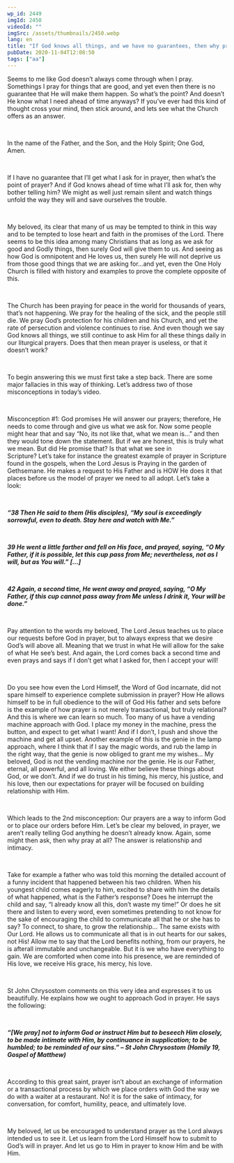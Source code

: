 ```yaml
---
wp_id: 2449
imgId: 2450
videoId: ""
imgSrc: /assets/thumbnails/2450.webp
lang: en
title: "If God knows all things, and we have no guarantees, then why pray at all?"
pubDate: 2020-11-04T12:08:50
tags: ["aa"]
---
```


<p><span data-contrast="auto">Seems </span><span data-contrast="auto">to me like God doesn’t always come through when I pray. Somethings I pray for </span><span data-contrast="auto">things that are good</span><span data-contrast="auto">, and yet even then there is no guarantee that He will make them happen. So what’s the point? </span><span data-contrast="auto">And doesn’t He know what I need ahead of time anyways? </span><span data-contrast="auto">If you’ve ever had this kind of thought cross your mind, then stick around, and lets see what the Church offers as an answer. </span><span data-ccp-props="{&quot;201341983&quot;:0,&quot;335559739&quot;:200,&quot;335559740&quot;:276}"> </span></p>
<p>&nbsp;</p>
<p><span data-contrast="auto">In the name of the Father, and the Son, and the Holy Spirit; One God, Amen. </span><span data-ccp-props="{&quot;201341983&quot;:0,&quot;335559739&quot;:200,&quot;335559740&quot;:276}"> </span></p>
<p><span data-ccp-props="{&quot;201341983&quot;:0,&quot;335559739&quot;:200,&quot;335559740&quot;:276}"> </span></p>
<p><span data-contrast="auto">If </span><span data-contrast="auto">I have no </span><span data-contrast="auto">guarantee that </span><span data-contrast="auto">I’ll get what I ask for in prayer, t</span><span data-contrast="auto">h</span><span data-contrast="auto">en</span><span data-contrast="auto"> what’s the point of prayer? </span><span data-contrast="auto">And if God knows ahead of time what I’ll ask for, then why bother telling him? </span><span data-contrast="auto">We might as well just </span><span data-contrast="auto">remain silent and </span><span data-contrast="auto">watch things unfold the way they will and save ourselves the </span><span data-contrast="auto">trouble</span><span data-contrast="auto">. </span><span data-ccp-props="{&quot;201341983&quot;:0,&quot;335559739&quot;:200,&quot;335559740&quot;:276}"> </span></p>
<p><span data-ccp-props="{&quot;201341983&quot;:0,&quot;335559739&quot;:200,&quot;335559740&quot;:276}"> </span></p>
<p><span data-contrast="auto">My beloved, its clear that many of us may be tempted to think in this way and to be tempted to lose heart and faith in the promises of the Lord. There seems to be this idea among many Christians that as long as we ask for good and Godly things, then surely God will give them to us. And seeing as how God is omnipotent and He loves us, then surely He will not deprive us from those good things that we are asking for…and yet, even the One Holy Church is filled with history and examples to prove the complete opposite of this. </span><span data-ccp-props="{&quot;201341983&quot;:0,&quot;335559739&quot;:200,&quot;335559740&quot;:276}"> </span></p>
<p><span data-ccp-props="{&quot;201341983&quot;:0,&quot;335559739&quot;:200,&quot;335559740&quot;:276}"> </span></p>
<p><span data-contrast="auto">The Church has been praying for peace in the world for thousands of years, that’s not happening. We pray for the healing of the sick, and the people still die. We pray God’s protection for his children and his Church, and yet the rate of persecution and violence continues to rise. </span><span data-contrast="auto">And even though we say God knows all things, we still continue to ask Him for all these things daily in our liturgical prayers. </span><span data-contrast="auto">Does that then mean prayer is useless, </span><span data-contrast="auto">or that </span><span data-contrast="auto">it doesn’t work? </span><span data-ccp-props="{&quot;201341983&quot;:0,&quot;335559739&quot;:200,&quot;335559740&quot;:276}"> </span></p>
<p><span data-ccp-props="{&quot;201341983&quot;:0,&quot;335559739&quot;:200,&quot;335559740&quot;:276}"> </span></p>
<p><span data-contrast="auto">To begin answering this we must first take a step back. There are some major fallacies in this way of thinking. </span><span data-contrast="auto">Let’s address two of those misconceptions in today’s video. </span></p>
<p><span data-ccp-props="{&quot;201341983&quot;:0,&quot;335559739&quot;:200,&quot;335559740&quot;:276}"> </span></p>
<p><span data-contrast="auto">Misconception #1: God promises </span><span data-contrast="auto">He will answer our prayers; </span><span data-contrast="auto">therefore,</span><span data-contrast="auto"> He needs to come through</span><span data-contrast="auto"> and give us what we ask for</span><span data-contrast="auto">. Now some people might hear that and say “No, its not like that, what we mean is…” and then they would tone down the statement. But if we are honest, this is truly what we mean. But did He promise that? Is that what we see in Scripture? </span><span data-contrast="auto">Let’s</span><span data-contrast="auto"> take </span><span data-contrast="auto">for instance </span><span data-contrast="auto">the greatest example of prayer in Scripture found in the gospels, when the Lord Jesus is Praying in the garden of Gethsemane. He makes a request to His Father</span><span data-contrast="auto"> and is HOW H</span><span data-contrast="auto">e </span><span data-contrast="auto">does it that places before us</span><span data-contrast="auto"> the </span><span data-contrast="auto">model of </span><span data-contrast="auto">prayer</span><span data-contrast="auto"> we need to all adopt</span><span data-contrast="auto">. Let’s take a look: </span><span data-ccp-props="{&quot;201341983&quot;:0,&quot;335559739&quot;:200,&quot;335559740&quot;:276}"> </span></p>
<p><span data-ccp-props="{&quot;201341983&quot;:0,&quot;335559739&quot;:200,&quot;335559740&quot;:276}"> </span></p>
<p><b><i><span data-contrast="auto">“</span></i></b><b><i><span data-contrast="auto">38 Then He said to them</span></i></b><b><i><span data-contrast="auto"> (His disciples)</span></i></b><b><i><span data-contrast="auto">, “My soul is exceedingly sorrowful, even to death. Stay here and watch with Me.”</span></i></b><span data-ccp-props="{&quot;201341983&quot;:0,&quot;335559739&quot;:200,&quot;335559740&quot;:276}"> </span></p>
<p><span data-ccp-props="{&quot;201341983&quot;:0,&quot;335559739&quot;:200,&quot;335559740&quot;:276}"> </span></p>
<p><b><i><span data-contrast="auto">39 He went a little farther and fell on His face, and prayed, saying, “O My Father, if it is possible, let this cup pass from Me; nevertheless, not as I will, but as You will.”</span></i></b><b><i><span data-contrast="auto"> […] </span></i></b><span data-ccp-props="{&quot;201341983&quot;:0,&quot;335559739&quot;:200,&quot;335559740&quot;:276}"> </span></p>
<p><span data-ccp-props="{&quot;201341983&quot;:0,&quot;335559739&quot;:200,&quot;335559740&quot;:276}"> </span></p>
<p><b><i><span data-contrast="auto">42 Again, a second time, He went away and prayed, saying, “O My Father, if this cup cannot pass away from Me unless I drink it, Your will be done.”</span></i></b><span data-ccp-props="{&quot;201341983&quot;:0,&quot;335559739&quot;:200,&quot;335559740&quot;:276}"> </span></p>
<p><span data-ccp-props="{&quot;201341983&quot;:0,&quot;335559739&quot;:200,&quot;335559740&quot;:276}"> </span></p>
<p><span data-contrast="auto">Pay attention to the words my beloved, The Lord Jesus teaches us to place our requests before God in prayer, but to always express that we desire God’s will above all. Meaning that we trust in what He will allow for the sake of what He see’s best. And again, the Lord comes back a second time and even prays and says if I don’t get what I asked for, then I accept</span><span data-contrast="auto"> your will</span><span data-contrast="auto">! </span><span data-ccp-props="{&quot;201341983&quot;:0,&quot;335559739&quot;:200,&quot;335559740&quot;:276}"> </span></p>
<p><span data-ccp-props="{&quot;201341983&quot;:0,&quot;335559739&quot;:200,&quot;335559740&quot;:276}"> </span></p>
<p><span data-contrast="auto">Do you see</span><span data-contrast="auto"> how even the Lord Himself, the Word of God incarnate, did not spare himself to experience </span><span data-contrast="auto">complete</span><span data-contrast="auto"> submission in prayer? How He allows himself to be in full obedience to the will of God His father and sets before is the example of how prayer is not merely transactional, but truly relational? And this is where we can learn so much. Too many of us have a vending machine approach with God. I place my </span><span data-contrast="auto">money in the machine</span><span data-contrast="auto">, press the button, and expect to get what I want! And if I don’t, I push and shove the machine and get all upset. Another example of this is </span><span data-contrast="auto">the </span><span data-contrast="auto">genie in the lamp approach, where I think that if I say the magic words, and rub the lamp in the right way, that the genie is now obliged to grant me my wishes…</span><span data-contrast="auto"> My beloved, God is not the vending machine nor the genie. He is our Father, eternal, all powerful, and all loving. </span><span data-contrast="auto">We either believe these things about God, or we don’t. And if we do trust in his timing, his mercy, his justice, and his love, then o</span><span data-contrast="auto">ur </span><span data-contrast="auto">expectations for prayer will be focused on building relationship with Him. </span><span data-ccp-props="{&quot;201341983&quot;:0,&quot;335559739&quot;:200,&quot;335559740&quot;:276}"> </span></p>
<p><span data-ccp-props="{&quot;201341983&quot;:0,&quot;335559739&quot;:200,&quot;335559740&quot;:276}"> </span></p>
<p><span data-contrast="auto">Which leads to the 2</span><span data-contrast="auto">nd</span><span data-contrast="auto"> misconception: Our prayers are a way to inform God or to place our orders before Him. </span><span data-contrast="auto">Let’s be clear my beloved, in prayer, we aren’t really telling God anything he doesn’t already know.</span><span data-contrast="auto"> Again, some might then ask, then w</span><span data-contrast="auto">h</span><span data-contrast="auto">y pray at all</span><span data-contrast="auto">?</span><span data-contrast="auto"> The answer is relationship and intimacy. </span><span data-ccp-props="{&quot;201341983&quot;:0,&quot;335559739&quot;:200,&quot;335559740&quot;:276}"> </span></p>
<p><span data-ccp-props="{&quot;201341983&quot;:0,&quot;335559739&quot;:200,&quot;335559740&quot;:276}"> </span></p>
<p><span data-contrast="auto">Take for example a father who was told this morning the detailed account of a funny incident that happened between his two children. When his youngest child comes eagerly to him, excited to share with </span><span data-contrast="auto">h</span><span data-contrast="auto">im the details of what happened, what is the Father’s response? Does he </span><span data-contrast="auto">interrupt</span><span data-contrast="auto"> the child and </span><span data-contrast="auto">say,</span><span data-contrast="auto"> “I already know all this, don’t waste my time!” Or does he sit there and listen to every word, even sometimes pretending to not know for the sake of encouraging the child to communicate all that he or she has to say? </span><span data-contrast="auto">To connect, to share, to grow the relationship… </span><span data-contrast="auto">The same exists with Our Lord. He allows us to communicate all that is in out hearts for our sakes, not His! </span><span data-contrast="auto">Allow me to say that t</span><span data-contrast="auto">he Lord benefits </span><span data-contrast="auto">nothing, </span><span data-contrast="auto">from our prayers, he is </span><span data-contrast="auto">afterall</span><span data-contrast="auto"> immutable and unchangeable. B</span><span data-contrast="auto">ut </span><span data-contrast="auto">it is </span><span data-contrast="auto">we </span><span data-contrast="auto">who </span><span data-contrast="auto">have everything to gain. </span><span data-contrast="auto">We are comforted when come into his presence, we are reminded of His love, we </span><span data-contrast="auto">receive His grace, his mercy, his love. </span><span data-ccp-props="{&quot;201341983&quot;:0,&quot;335559739&quot;:200,&quot;335559740&quot;:276}"> </span></p>
<p><span data-ccp-props="{&quot;201341983&quot;:0,&quot;335559739&quot;:200,&quot;335559740&quot;:276}"> </span></p>
<p><span data-contrast="auto">St John Chrysostom comments on this very idea and express</span><span data-contrast="auto">es it</span><span data-contrast="auto"> to us beautifully</span><span data-contrast="auto">. He explains </span><span data-contrast="auto">how we ought to approach God in prayer. He says the following: </span><span data-ccp-props="{&quot;201341983&quot;:0,&quot;335559739&quot;:200,&quot;335559740&quot;:276}"> </span></p>
<p><span data-ccp-props="{&quot;201341983&quot;:0,&quot;335559739&quot;:200,&quot;335559740&quot;:276}"> </span></p>
<p><b><i><span data-contrast="auto">“[We pray] not to inform God or instruct Him but to beseech Him closely, to be made intimate with Him, by continuance in supplication; to be humbled; to be reminded of our sins.” – St John Chrysostom (Homily 19, Gospel of Matthew)</span></i></b><span data-ccp-props="{&quot;201341983&quot;:0,&quot;335559739&quot;:200,&quot;335559740&quot;:276}"> </span></p>
<p><span data-ccp-props="{&quot;201341983&quot;:0,&quot;335559739&quot;:200,&quot;335559740&quot;:276}"> </span></p>
<p><span data-contrast="auto">According to this great saint, prayer isn’t about </span><span data-contrast="auto">an exchange of information or a transactional process by which we place orders with God the way we do with a waiter at a restaurant. No! it is for the sake of intimacy, for conversation, for comfort, humility, peace, and ultimately love. </span><span data-ccp-props="{&quot;201341983&quot;:0,&quot;335559739&quot;:200,&quot;335559740&quot;:276}"> </span></p>
<p><span data-ccp-props="{&quot;201341983&quot;:0,&quot;335559739&quot;:200,&quot;335559740&quot;:276}"> </span></p>
<p><span data-contrast="auto">My beloved, let us be encouraged to understand prayer as the Lord always intended us to see it. Let us learn from the Lord Himself how to submit to God’s will in prayer. And let us go to Him in prayer to know Him and be with Him. </span><span data-ccp-props="{&quot;201341983&quot;:0,&quot;335559739&quot;:200,&quot;335559740&quot;:276}"> </span></p>
